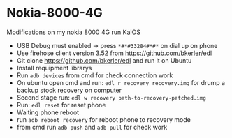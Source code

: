# Nokia-8000-4G

Modifications on my nokia 8000 4G run KaiOS

* USB Debug must enabled -> press `*#*#33284#*#*` on dial up on phone
* Use firehose client version 3.52 from https://github.com/bkerler/edl
* Git clone https://github.com/bkerler/edl and run it on Ubuntu
* Install requipment librarys
* Run `adb devices` from cmd for check connection work
* On ubuntu open cmd and run: `edl r recovery recovery.img` for drump a backup stock recovery on computer
* Second stage run: `edl w recovery path-to-recovery-patched.img`
* Run: `edl reset` for reset phone
* Waiting phone reboot
* run `adb reboot recovery` for reboot phone to recovery mode
* from cmd run `adb push` and `adb pull` for check work
